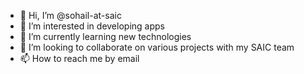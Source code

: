 - 👋 Hi, I’m @sohail-at-saic
- 👀 I’m interested in developing apps
- 🌱 I’m currently learning new technologies
- 💞️ I’m looking to collaborate on various projects with my SAIC team
- 📫 How to reach me by email

<!---
sohail-saic/sohail-saic is a ✨ special ✨ repository because its `README.md` (this file) appears on your GitHub profile.
You can click the Preview link to take a look at your changes.
--->
